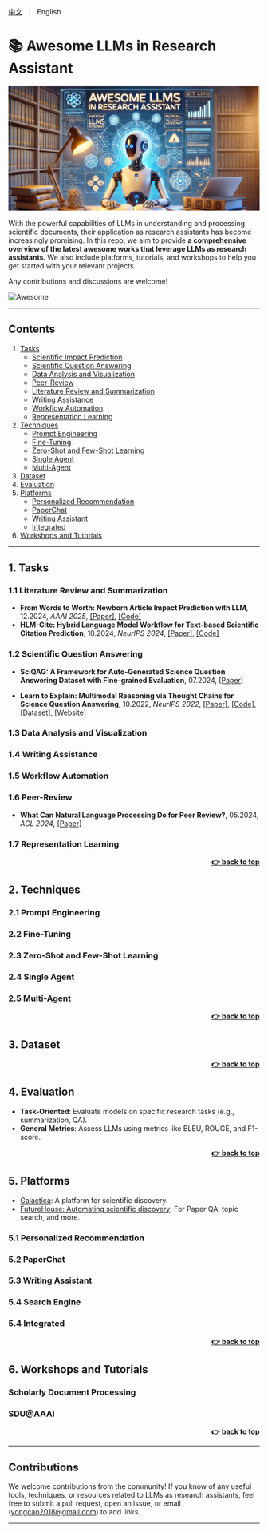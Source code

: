 <p align="left">
    <a href="README_zh.md">中文</a>&nbsp ｜ &nbspEnglish&nbsp
</p>

# 📚 Awesome LLMs in Research Assistant

![](./img/logo.png)

With the powerful capabilities of LLMs in understanding and processing scientific documents, their application as research assistants has become increasingly promising. In this repo, we aim to provide **a comprehensive overview of the latest awesome works that leverage LLMs as research assistants**. We also include platforms, tutorials, and workshops to help you get started with your relevant projects.

Any contributions and discussions are welcome! 

![Awesome](https://img.shields.io/badge/Awesome-LLMs%20in%20Research%20Assistant-blue) 

---

## Contents

1. [Tasks](#1-tasks)
   * [Scientific Impact Prediction](#11-scientific-impact-prediction)      
   * [Scientific Question Answering](#12-scientific-question-answering)
   * [Data Analysis and Visualization](#13-data-analysis-and-visualization) 
   * [Peer-Review](#14-peer-review)
   * [Literature Review and Summarization](#15-literature-review-and-summarization) 
   * [Writing Assistance](#16-writing-assistance)   
   * [Workflow Automation](#17-workflow-automation) 
   * [Representation Learning](#18-representation-learning)
2. [Techniques](#2-techniques)
   * [Prompt Engineering](#21-prompt-engineering)   
   * [Fine-Tuning](#22-fine-tuning)   
   * [Zero-Shot and Few-Shot Learning](#23-zero-shot-and-few-shot-learning)  
   * [Single Agent](#24-single-agent)   
   * [Multi-Agent](#25-multi-agent)  
3. [Dataset](#3-dataset)  
4. [Evaluation](#4-evaluation)  
5. [Platforms](#5-platforms)  
   * [Personalized Recommendation](#51-personalized-recommendation)  
   * [PaperChat](#52-paperchat)    
   * [Writing Assistant](#53-writing-assistant)   
   * [Integrated](#54-Integrated)
6. [Workshops and Tutorials](#6-workshops-and-tutorials)  

---

## 1. Tasks

### 1.1 Literature Review and Summarization
* **From Words to Worth: Newborn Article Impact Prediction with LLM**, 12.2024, *AAAI 2025*, [[Paper]](https://arxiv.org/abs/2408.03934), [[Code]](https://github.com/ssocean/NAIP)
* **HLM-Cite: Hybrid Language Model Workflow for Text-based Scientific Citation Prediction**, 10.2024, *NeurIPS 2024*, [[Paper]](https://arxiv.org/abs/2410.09112), [[Code]](https://github.com/tsinghua-fib-lab/H-LM) 

### 1.2 Scientific Question Answering
* **SciQAG: A Framework for Auto-Generated Science Question Answering Dataset with Fine-grained Evaluation**, 07.2024, [[Paper]](https://arxiv.org/abs/2405.09939)

* **Learn to Explain: Multimodal Reasoning via Thought Chains for Science Question Answering**, 10.2022, *NeurIPS 2022*, [[Paper]](https://arxiv.org/abs/2209.09513), [[Code]](https://github.com/lupantech/ScienceQA), [[Dataset]](https://scienceqa.github.io/#dataset), [[Website]](https://scienceqa.github.io/#home/)

### 1.3 Data Analysis and Visualization


### 1.4 Writing Assistance


### 1.5 Workflow Automation


### 1.6 Peer-Review
* **What Can Natural Language Processing Do for Peer Review?**, 05.2024, *ACL 2024*, [[Paper]](https://arxiv.org/abs/2405.06563)

### 1.7 Representation Learning


<div align="right">
    <b><a href="#contents">👉 back to top</a></b>
</div>

## 2. Techniques

### 2.1 Prompt Engineering


### 2.2 Fine-Tuning


### 2.3 Zero-Shot and Few-Shot Learning


### 2.4 Single Agent


### 2.5 Multi-Agent


<div align="right">
    <b><a href="#contents">👉 back to top</a></b>
</div>

## 3. Dataset


<div align="right">
    <b><a href="#contents">👉 back to top</a></b>
</div>

## 4. Evaluation

- **Task-Oriented**: Evaluate models on specific research tasks (e.g., summarization, QA).
- **General Metrics**: Assess LLMs using metrics like BLEU, ROUGE, and F1-score.

<div align="right">
    <b><a href="#contents">👉 back to top</a></b>
</div>

## 5. Platforms

* [Galactica](https://galactica.org/explore/): A platform for scientific discovery.
* [FutureHouse: Automating scientific discovery](https://www.futurehouse.org/): For Paper QA, topic search, and more.

### 5.1 Personalized Recommendation


### 5.2 PaperChat


### 5.3 Writing Assistant


### 5.4 Search Engine


### 5.4 Integrated


<div align="right">
    <b><a href="#contents">👉 back to top</a></b>
</div>

## 6. Workshops and Tutorials

### Scholarly Document Processing


### SDU@AAAI


<div align="right">
    <b><a href="#contents">👉 back to top</a></b>
</div>

---

## Contributions

We welcome contributions from the community! If you know of any useful tools, techniques, or resources related to LLMs as research assistants, feel free to submit a pull request, open an issue, or email (yongcao2018@gmail.com) to add links.

---